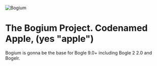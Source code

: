 ![Bogium](https://i.postimg.cc/KjBMdcy9/Untitled1-20250611165318.png)

    
     
# The Bogium Project. Codenamed Apple, (yes "apple")
Bogium is gonna be the base for Bogle 9.0+ including Bogle 2 2.0 and Bogelr.

